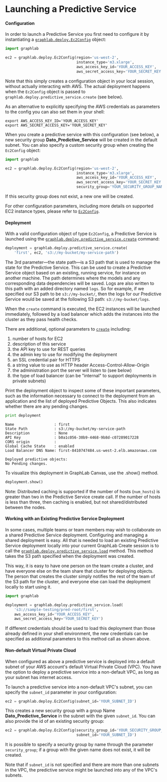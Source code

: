 <script src="../dato/js/recview.js"></script>
# Launching a Predictive Service

#### Configuration

In order to launch a Predictive Service you first need to configure it by instantiating a [`graphlab.deploy.Ec2Config`](https://dato.com/products/create/docs/generated/graphlab.deploy.Ec2Config.html) object:

```python
import graphlab

ec2 = graphlab.deploy.Ec2Config(region='us-west-2',
                                instance_type='m3.xlarge',
                                aws_access_key_id='YOUR_ACCESS_KEY',
                                aws_secret_access_key='YOUR_SECRET_KEY')
```

Note that this simply creates a configuration object in your local session, without actually interacting with AWS. The actual deployment happens when the `Ec2Config` object is passed to `graphlab.deploy.predictive_service.create` (see below).

As an alternative to explicitly specifying the AWS credentials as parameters to the config you can also set them in your shell:

```no-highlight
export AWS_ACCESS_KEY_ID='YOUR_ACCESS_KEY'
export AWS_SECRET_ACCESS_KEY='YOUR_SECRET_KEY'
```

When you create a predictive service with this configuration (see below), a new security group **Dato_Predictive_Service** will be created in the default subnet. You can also specify a custom security group when creating the `Ec2Config` object:

```python
import graphlab

ec2 = graphlab.deploy.Ec2Config(region='us-west-2',
                                instance_type='m3.xlarge',
                                aws_access_key_id='YOUR_ACCESS_KEY',
                                aws_secret_access_key='YOUR_SECRET_KEY',
                                security_group='YOUR_SECURITY_GROUP_NAME')
```

If this security group does not exist, a new one will be created.

For other configuration parameters, including more details on supported EC2 instance types, please refer to [`Ec2Config`](https://dato.com/products/create/docs/generated/graphlab.deploy.Ec2Config.html).

#### Deployment

With a valid configuration object of type `Ec2Config`, a Predictive Service is launched using the [`graphlab.deploy.predictive_service.create`](https://dato.com/products/create/docs/generated/graphlab.deploy.predictive_service.create.html) command:

```python
deployment = graphlab.deploy.predictive_service.create(
    'first', ec2, 's3://my-bucket/my-service-path')
```

The 3rd parameter&mdash;the state path&mdash;is a S3 path that is used to manage the state for the Predictive Service. This can be used to create a Predictive Service object based on an existing, running service, for instance on another machine. The path determines where the models and any corresponding data dependencies will be saved. Logs are also written to this path with an added directory named `logs`. So for example, if we specified our S3 path to be `s3://my-bucket/`, then the logs for our Predictive Service would be saved at the following S3 path: `s3://my-bucket/logs`.

When the `create` command is executed, the EC2 instances will be launched immediately, followed by a load balancer which adds the instances into the cluster as they pass health checks.

There are additional, optional parameters to [`create`](https://dato.com/products/create/docs/generated/graphlab.deploy.predictive_service.create.html#graphlab.deploy.predictive_service.create) including:

1. number of hosts for EC2
2. description of this service
3. the API key to use for REST queries
4. the admin key to use for modifying the deployment
5. an SSL credential pair for HTTPS
6. a string value to use as HTTP header Access-Control-Allow-Origin
7. the administration port the server will listen to (see below)
8. the type of load balancer (can be "internal" to support deployments in private subnets)

Print the deployment object to inspect some of these important parameters, such as the information necessary to connect to the deployment from an application and the list of deployed Predictive Objects. This also indicates whether there are any pending changes.

```python
print deployment
```

```
Name                  : first
State Path            : s3://my-bucket/my-service-path
Description           : None
API Key               : b0a1c056-30b9-4468-9b8d-c07289017228
CORS origin           :
Global Cache State    : enabled
Load Balancer DNS Name: first-8410747484.us-west-2.elb.amazonaws.com

Deployed predictive objects:
No Pending changes.
```

To visualize this deployment in GraphLab Canvas, use the .show() method.

```python
deployment.show()
```

Note: Distributed caching is supported if the number of hosts (`num_hosts`) is greater than two in the Predictive Service create call. If the number of hosts is less than three, then caching is enabled, but not shared/distributed between the nodes.

#### Working with an Existing Predictive Service Deployment

In some cases, multiple teams or team members may wish to collaborate on a shared Predictive Service deployment. Configuring and managing a shared deployment is easy. All that is needed to load an existing Predictive Service deployment locally into your current GraphLab Create session is to call the [`graphlab.deploy.predictive_service.load`](https://dato.com/products/create/docs/generated/graphlab.deploy.predictive_service.load.html#graphlab.deploy.predictive_service.load) method. This method takes the S3 path specified when the deployment was created.

This way, it is easy to have one person on the team create a cluster, and have everyone else on the team share that cluster for deploying objects. The person that creates the cluster simply notifies the rest of the team of the S3 path for the cluster, and everyone else can load the deployment locally to start using it.

```python
import graphlab

deployment = graphlab.deploy.predictive_service.load(
    's3://sample-testing/pred-root/first',
    aws_access_key_id='YOUR_ACCESS_KEY',
    aws_secret_access_key='YOUR_SECRET_KEY')
```

If different credentials should be used to load this deployment than those
already defined in your shell environment, the new credentials can be specified
as additional parameters to this method call as shown above.

#### Non-default Virtual Private Cloud

When configured as above a predictive service is deployed into a default subnet of your AWS account's default Virtual Private Cloud (VPC). You have the option to deploy a predictive service into a non-default VPC, as long as your subnet has internet access.

To launch a predictive service into a non-default VPC's subnet, you can specify the `subnet_id` parameter in your configuration:

```python
ec2 = graphlab.deploy.Ec2Config(subnet_id='YOUR_SUBNET_ID')
```

This creates a new security group with a group Name **Dato_Predictive_Service** in the subnet with the given `subnet_id`. You can also provide the id of an existing security group:

```python
ec2 = graphlab.deploy.Ec2Config(security_group_id='YOUR_SECURITY_GROUP_ID',
                                subnet_id='YOUR_SUBNET_ID')
```

It is possible to specify a security group by name through the parameter `security_group`; if a group with the given name does not exist, it will be created.

Note that if `subnet_id` is not specified and there are more than one subnets in the VPC, the predictive service might be launched into any of the VPC's subnets.
